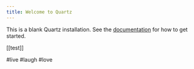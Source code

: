 ```yaml
---
title: Welcome to Quartz
---
```


This is a blank Quartz installation.
See the [documentation](https://quartz.jzhao.xyz) for how to get started.

[[test]]



#live #laugh #love